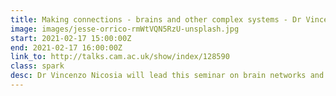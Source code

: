 ```yaml
---
title: Making connections - brains and other complex systems - Dr Vincenzo Nicosia
image: images/jesse-orrico-rmWtVQN5RzU-unsplash.jpg
start: 2021-02-17 15:00:00Z
end: 2021-02-17 16:00:00Z
link_to: http://talks.cam.ac.uk/show/index/128590
class: spark
desc: Dr Vincenzo Nicosia will lead this seminar on brain networks and other complex systems. The series aims to bring together researchers from a range of fields, including systems neuroscience, psychiatry, genomics, computer science, machine learning and physics.
---
```

